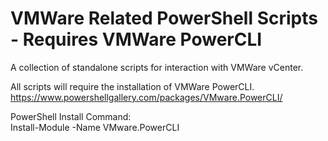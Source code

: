 # VMWare Related PowerShell Scripts - Requires VMWare PowerCLI
A collection of standalone scripts for interaction with VMWare vCenter.

All scripts will require the installation of VMWare PowerCLI.  
https://www.powershellgallery.com/packages/VMware.PowerCLI/ 

PowerShell Install Command:  
Install-Module -Name VMware.PowerCLI 